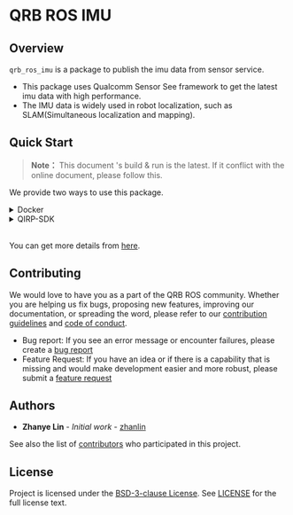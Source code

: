 # QRB ROS IMU

## Overview

`qrb_ros_imu` is a package to publish the imu data from sensor service.
- This package uses Qualcomm Sensor See framework to get the latest imu data with high performance.
- The IMU data is widely used in robot localization, such as SLAM(Simultaneous localization and mapping).

## Quick Start

> **Note：**
> This document 's build & run is the latest.
> If it conflict with the online document, please follow this.

We provide two ways to use this package.

<details>
<summary>Docker</summary>

#### Setup
1. Please follow this [steps](https://github.com/qualcomm-qrb-ros/qrb_ros_docker?tab=readme-ov-file#quickstart) to setup docker env.
2. Download qrb_ros_imu and dependencies
    ```bash
    cd ${QRB_ROS_WS}/src

    git clone https://github.com/qualcomm-qrb-ros/lib_mem_dmabuf.git
    git clone https://github.com/qualcomm-qrb-ros/qrb_ros_imu.git
    git clone https://github.com/qualcomm-qrb-ros/qrb_ros_transport.git
    ```

#### Build
```bash
colcon build
```

#### Run
```bash
cd ${QRB_ROS_WS}/src

source install/local_setup.sh
ros2 run qrb_ros_imu imu_node
```

</details>
 

<details>
<summary>QIRP-SDK</summary>

#### Setup
1. Please follow this [steps](https://qualcomm-qrb-ros.github.io/getting_started/index.html) to setup qirp-sdk env.
2. Download qrb_ros_imu and dependencies
    ```bash
    mkdir -p <qirp_decompressed_workspace>/qirp-sdk/ros_ws
    cd <qirp_decompressed_workspace>/qirp-sdk/ros_ws

    git clone https://github.com/qualcomm-qrb-ros/qrb_ros_imu.git
    ```

#### Build
1. Build the project
    ```bash
    export AMENT_PREFIX_PATH="${OECORE_NATIVE_SYSROOT}/usr:${OECORE_TARGET_SYSROOT}/usr"
    export PYTHONPATH=${OECORE_NATIVE_SYSROOT}/usr/lib/python3.12/site-packages/:${OECORE_TARGET_SYSROOT}/usr/lib/python3.12/site-packages/

    colcon build --continue-on-error --cmake-args \
      -DCMAKE_TOOLCHAIN_FILE=${OE_CMAKE_TOOLCHAIN_FILE} \
      -DPYTHON_EXECUTABLE=${OECORE_NATIVE_SYSROOT}/usr/bin/python3 \
      -DPython3_NumPy_INCLUDE_DIR=${OECORE_NATIVE_SYSROOT}/usr/lib/python3.12/site-packages/numpy/core/include \
      -DCMAKE_MAKE_PROGRAM=/usr/bin/make \
      -DBUILD_TESTING=OFF
    ```
2. Install the package
    ```bash
    cd <qirp_decompressed_workspace>/qirp-sdk/ros_ws/install/qrb_ros_imu
    tar -czvf qrb_ros_imu.tar.gz include lib share
    scp qrb_ros_imu.tar.gz root@[ip-addr]:/home/
    cd <qirp_decompressed_workspace>/qirp-sdk/ros_ws/install/qrb_sensor_client
    tar -czvf qrb_sensor_client.tar.gz include lib share
    scp qrb_sensor_client.tar.gz root@[ip-addr]:/home/
    ssh root@[ip-addr]
    (ssh) mount -o remount rw /
    (ssh) tar --no-overwrite-dir --no-same-owner -zxf /home/qrb_ros_imu.tar.gz -C /usr/
    (ssh) tar --no-overwrite-dir --no-same-owner -zxf /home/qrb_sensor_client.tar.gz -C /usr/
    ```

#### Run
```bash
(ssh) export HOME=/home
(ssh) setenforce 0
(ssh) source /usr/bin/ros_setup.sh && source /usr/share/qirp-setup.sh
(ssh) ros2 run qrb_ros_imu imu_node
```

</details>

<br>

You can get more details from [here](https://qualcomm-qrb-ros.github.io/main/index.html).
## Contributing

We would love to have you as a part of the QRB ROS community. Whether you are helping us fix bugs, proposing new features, improving our documentation, or spreading the word, please refer to our [contribution guidelines](./CONTRIBUTING.md) and [code of conduct](./CODE_OF_CONDUCT.md).

- Bug report: If you see an error message or encounter failures, please create a [bug report](../../issues)
- Feature Request: If you have an idea or if there is a capability that is missing and would make development easier and more robust, please submit a [feature request](../../issues)


## Authors

* **Zhanye Lin** - *Initial work* - [zhanlin](https://github.com/quic-zhanlin)

See also the list of [contributors](https://github.com/qualcomm-qrb-ros/qrb_ros_imu/graphs/contributors) who participated in this project.


## License

Project is licensed under the [BSD-3-clause License](https://spdx.org/licenses/BSD-3-Clause.html). See [LICENSE](./LICENSE) for the full license text.

